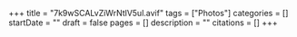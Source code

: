 +++
title = "7k9wSCALvZiWrNtlV5ul.avif"
tags = ["Photos"]
categories = []
startDate = ""
draft = false
pages = []
description = ""
citations = []
+++
